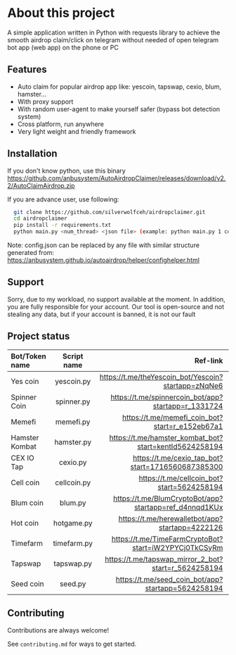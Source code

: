 
# About this project

A simple application written in Python with requests library to achieve the smooth airdrop claim/click on telegram without needed of open telegram bot app (web app) on the phone or PC




## Features

- Auto claim for popular airdrop app like: yescoin, tapswap, cexio, blum, hamster...
- With proxy support
- With random user-agent to make yourself safer (bypass bot detection system)
- Cross platform, run anywhere 
- Very light weight and friendly framework


## Installation
If you don't know python, use this binary https://github.com/anbusystem/AutoAirdropClaimer/releases/download/v2.2/AutoClaimAirdrop.zip

If you are advance user, use following:
```bash
  git clone https://github.com/silverwolfceh/airdropclaimer.git
  cd airdropclaimer
  pip install -r requirements.txt
  python main.py <num_thread> <json file> (example: python main.py 1 config.json)
```

Note: config.json can be replaced by any file with similar structure generated from: https://anbusystem.github.io/autoairdrop/helper/confighelper.html

## Support

Sorry, due to my workload, no support available at the moment. In addition, you are fully responsible for your account. Our tool is open-source and not stealing any data, but if your account is banned, it is not our fault


## Project status

| Bot/Token name  | Script name  | Ref-link | Status |
| :------------ |:---------------:| -----:| -----: |
| Yes coin      | yescoin.py | https://t.me/theYescoin_bot/Yescoin?startapp=zNqNe6 |  Working |
| Spinner Coin      | spinner.py | https://t.me/spinnercoin_bot/app?startapp=r_1331724 |  Working |
| Memefi      | memefi.py | https://t.me/memefi_coin_bot?start=r_e152eb67a1 |  Working |
| Hamster Kombat      | hamster.py | https://t.me/hamster_kombat_bot?start=kentId5624258194  |  Working |
| CEX IO Tap      | cexio.py | https://t.me/cexio_tap_bot?start=1716560687385300 |  Working |
| Cell coin      | cellcoin.py | https://t.me/cellcoin_bot?start=5624258194 |  Working |
| Blum coin      | blum.py | https://t.me/BlumCryptoBot/app?startapp=ref_d4nnqd1KUx |  Working |
| Hot coin      | hotgame.py | https://t.me/herewalletbot/app?startapp=4222126 |  Working |
| Timefarm      | timefarm.py | https://t.me/TimeFarmCryptoBot?start=iW2YPYCj0TkCSyRm |  Working |
| Tapswap      | tapswap.py | https://t.me/tapswap_mirror_2_bot?start=r_5624258194 |  Not working |
| Seed coin      | seed.py | https://t.me/seed_coin_bot/app?startapp=5624258194 |  Plan |



## Contributing

Contributions are always welcome!

See `contributing.md` for ways to get started.
